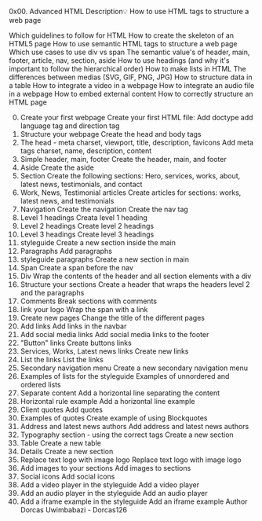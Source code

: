 0x00. Advanced HTML
Description💡
How to use HTML tags to structure a web page

Which guidelines to follow for HTML
How to create the skeleton of an HTML5 page
How to use semantic HTML tags to structure a web page
Which use cases to use div vs span
The semantic value's of header, main, footer, article, nav, section, aside
How to use headings (and why it's important to follow the hierarchical order)
How to make lists in HTML
The differences between medias (SVG, GIF, PNG, JPG)
How to structure data in a table
How to integrate a video in a webpage
How to integrate an audio file in a webpage
How to embed external content
How to correctly structure an HTML page



0. Create your first webpage
Create your first HTML file:
Add doctype
add language tag and direction tag
1. Structure your webpage
Create the head and body tags
2. The head - meta charset, viewport, title, description, favicons
Add meta tags
charset, name, description, content
3. Simple header, main, footer
Create the header, main, and footer
4. Aside
Create the aside
5. Section
Create the following sections:
Hero, services, works, about, latest news, testimonials, and contact
6. Work, News, Testimonial articles
Create articles for sections:
works, latest news, and testimonials
7. Navigation
Create the navigation
Create the nav tag
8. Level 1 headings
Creata level 1 heading
9. Level 2 headings
Create level 2 headings
10. Level 3 headings
Create level 3 headings
11. styleguide
Create a new section inside the main
12. Paragraphs
Add paragraphs
13. styleguide paragraphs
Create a new section in main
14. Span
Create a span before the nav
15. Div
Wrap the contents of the header and all section elements with a div
16. Structure your sections
Create a header that wraps the headers level 2 and the paragraphs
17. Comments
Break sections with comments
18. link your logo
Wrap the span with a link
19. Create new pages
Change the title of the different pages
20. Add links
Add links in the navbar
21. Add social media links
Add social media links to the footer
22. "Button" links
Create buttons links
23. Services, Works, Latest news links
Create new links
24. List the links
List the links
25. Secondary navigation menu
Create a new secondary navigation menu
26. Examples of lists for the styleguide
Examples of unnordered and ordered lists
27. Separate content
Add a horizontal line separating the content
28. Horizontal rule example
Add a horizontal line example
29. Client quotes
Add quotes
30. Examples of quotes
Create example of using Blockquotes
31. Address and latest news authors
Add address and latest news authors
32. Typography section - using the correct tags
Create a new section
33. Table
Create a new table
34. Details
Create a new section
35. Replace text logo with image logo
Replace text logo with image logo
36. Add images to your sections
Add images to sections
37. Social icons
Add social icons
38. Add a video player in the styleguide
Add a video player
39. Add an audio player in the styleguide
Add an audio player
40. Add a iframe example in the styleguide
Add an iframe example
Author
Dorcas Uwimbabazi - Dorcas126
